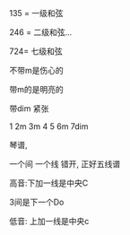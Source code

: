135 = 一级和弦

246 = 二级和弦...

724= 七级和弦

不带m是伤心的

带m的是明亮的

带dim 紧张

1 2m 3m 4 5 6m 7dim

琴谱,

一个间 一个线 错开, 正好五线谱

高音:下加一线是中央C

3间是下一个Do

低音: 上加一线是中央c
